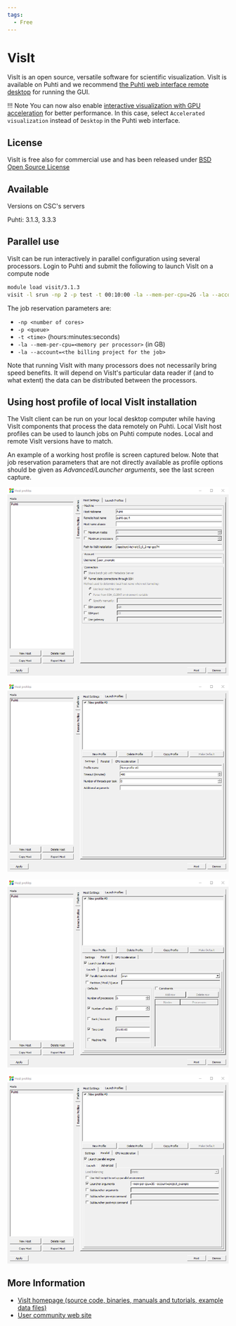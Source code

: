 ```yaml
---
tags:
  - Free
---
```


# VisIt

VisIt is an open source, versatile software for scientific visualization.
VisIt is available on Puhti and we recommend [the Puhti web interface remote
desktop](../computing/webinterface/desktop.md) for running the GUI.

!!! Note
    You can now also enable [interactive visualization with GPU
    acceleration](../computing/webinterface/accelerated-visualization.md) for
    better performance. In this case, select `Accelerated visualization` instead
    of `Desktop` in the Puhti web interface.

## License

VisIt is free also for commercial use and has been released under [BSD Open Source
License](https://github.com/visit-dav/visit/blob/develop/LICENSE)

## Available

Versions on CSC's servers

Puhti: 3.1.3, 3.3.3

## Parallel use

VisIt can be run interactively in parallel configuration using several processors.
Login to Puhti and submit the following to launch VisIt on a compute node

```bash
module load visit/3.1.3
visit -l srun -np 2 -p test -t 00:10:00 -la --mem-per-cpu=2G -la --account=<your project>
```

The job reservation parameters are:

* `-np <number of cores>`
* `-p <queue>`
* `-t <time>` (hours:minutes:seconds)
* `-la --mem-per-cpu=<memory per processor>` (in GB)
* `-la --account=<the billing project for the job>`
  
Note that running VisIt with many processors does not necessarily bring speed benefits.
It will depend on VisIt's particular data reader if (and to what extent) the data can
be distributed between the processors.

## Using host profile of local VisIt installation

The VisIt client can be run on your local desktop computer while having VisIt components
that process the data remotely on Puhti. Local VisIt host profiles can be used to
launch jobs on Puhti compute nodes. Local and remote VisIt versions have to match.

An example of a working host profile is screen captured below. Note that job reservation
parameters that are not directly available as profile options should be given as
*Advanced/Launcher arguments*, see the last screen capture.

![Puhti screen capture 1](../img/host_profile_1.png)

![Puhti screen capture 2](../img/host_profile_2.png)

![Puhti screen capture 3](../img/host_profile_3.png)

![Puhti screen capture 4](../img/host_profile_4.png)

## More Information

* [VisIt homepage (source code, binaries, manuals and tutorials, example data
  files)](https://visit-dav.github.io/visit-website/)
* [User community web site](http://visitusers.org)
